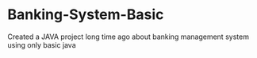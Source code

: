 # Banking-System-Basic
Created a JAVA project long time ago about banking management system using only basic java
